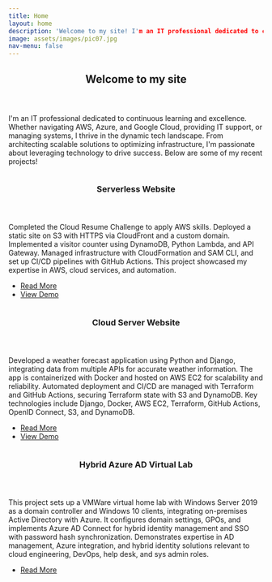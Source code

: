 ```yaml
---
title: Home
layout: home
description: 'Welcome to my site! I'm an IT professional dedicated to continuous learning and excellence. Whether navigating AWS, Azure, and Google Cloud, providing IT support, or managing systems, I thrive in the dynamic tech landscape. From architecting scalable solutions to optimizing infrastructure, I'm passionate about leveraging technology to drive success.'
image: assets/images/pic07.jpg
nav-menu: false
---
```


<!-- Main -->
<div id="main">

<!-- One -->
<section id="one">
	<div class="inner">
		<header class="major">
			<h2>Welcome to my site</h2>
		</header>
		<p>I'm an IT professional dedicated to continuous learning and excellence. Whether navigating AWS, Azure, and Google Cloud, providing IT support, or managing systems, I thrive in the dynamic tech landscape. From architecting scalable solutions to optimizing infrastructure, I'm passionate about leveraging technology to drive success. Below are some of my recent projects!</p>
	</div>
</section>

<!-- Two -->
<section id="two" class="spotlights">
	<section>
		<a href="serverless-website.html" class="image">
			<img src="{% link assets/images/Eric-Bello-Portfolio.png %}" alt="" data-position="center center" />
		</a>
		<div class="content">
			<div class="inner">
				<header class="major">
					<h3>Serverless Website</h3>
				</header>
				<p>Completed the Cloud Resume Challenge to apply AWS skills. Deployed a static site on S3 with HTTPS via CloudFront and a custom domain. Implemented a visitor counter using DynamoDB, Python Lambda, and API Gateway. Managed infrastructure with CloudFormation and SAM CLI, and set up CI/CD pipelines with GitHub Actions. This project showcased my expertise in AWS, cloud services, and automation.</p>
				<ul class="actions">
					<li><a href="serverless-website.html" class="button">Read More</a></li>
					<li><a href="https://www.ericnbello.com" class="button">View Demo</a></li>
				</ul>
			</div>
		</div>
	</section>
	<section>
		<a href="cloud-server-website.html" class="image">
			<img src="{% link assets/images/Weather-App.png %}" alt="" data-position="top center" />
		</a>
		<div class="content">
			<div class="inner">
				<header class="major">
					<h3>Cloud Server Website</h3>
				</header>
				<p>Developed a weather forecast application using Python and Django, integrating data from multiple APIs for accurate weather information. The app is containerized with Docker and hosted on AWS EC2 for scalability and reliability. Automated deployment and CI/CD are managed with Terraform and GitHub Actions, securing Terraform state with S3 and DynamoDB. Key technologies include Django, Docker, AWS EC2, Terraform, GitHub Actions, OpenID Connect, S3, and DynamoDB.</p>
				<ul class="actions">
					<li><a href="cloud-server-website.html" class="button">Read More</a></li>
					<li><a href="http://ec2-44-214-46-118.compute-1.amazonaws.com" class="button">View Demo</a></li>
				</ul>
			</div>
		</div>
	</section>
	<section>
		<a href="azure-vmware.html" class="image">
			<img src="{% link assets/images/VMWare-azure.png %}" alt="" data-position="25% 25%" />
		</a>
		<div class="content">
			<div class="inner">
				<header class="major">
					<h3>Hybrid Azure AD Virtual Lab</h3>
				</header>
				<p>This project sets up a VMWare virtual home lab with Windows Server 2019 as a domain controller and Windows 10 clients, integrating on-premises Active Directory with Azure. It configures domain settings, GPOs, and implements Azure AD Connect for hybrid identity management and SSO with password hash synchronization. Demonstrates expertise in AD management, Azure integration, and hybrid identity solutions relevant to cloud engineering, DevOps, help desk, and sys admin roles.</p>
				<ul class="actions">
					<li><a href="azure-vmware.html" class="button">Read More</a></li>
				</ul>
			</div>
		</div>
	</section>
</section>

<!-- Three -->
<!-- <section id="three">
	<div class="inner">
		<header class="major">
			<h2>Massa libero</h2>
		</header>
		<p>Nullam et orci eu lorem consequat tincidunt vivamus et sagittis libero. Mauris aliquet magna magna sed nunc rhoncus pharetra. Pellentesque condimentum sem. In efficitur ligula tate urna. Maecenas laoreet massa vel lacinia pellentesque lorem ipsum dolor. Nullam et orci eu lorem consequat tincidunt. Vivamus et sagittis libero. Mauris aliquet magna magna sed nunc rhoncus amet pharetra et feugiat tempus.</p>
		<ul class="actions">
			<li><a href="generic.html" class="button next">Get Started</a></li>
		</ul>
	</div>
</section> -->

</div>
